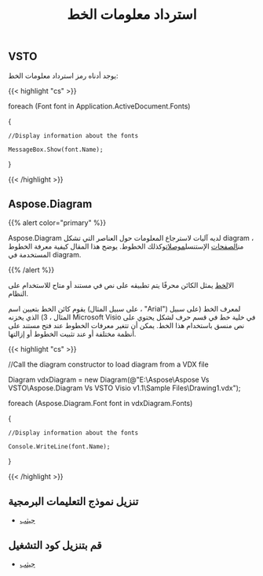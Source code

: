 ﻿---
title: استرداد معلومات الخط
type: docs
weight: 80
url: /ar/net/retrieving-font-information/
---
## **VSTO**
يوجد أدناه رمز استرداد معلومات الخط:

{{< highlight "cs" >}}

  foreach (Font font in Application.ActiveDocument.Fonts)

 {

    //Display information about the fonts

    MessageBox.Show(font.Name);

 }

{{< /highlight >}}
## **Aspose.Diagram**
{{% alert color="primary" %}} 

 Aspose.Diagram لديه آليات لاسترجاع المعلومات حول العناصر التي تشكل diagram ، من[الصفحات](https://reference.aspose.com/diagram/net/aspose.diagram/pagecollection) الإستنسل[موصلات](/diagram/ar/net/retrieving-connector-information/)وكذلك الخطوط. يوضح هذا المقال كيفية معرفة الخطوط المستخدمة في diagram.

{{% /alert %}} 

 ال[الخط](https://reference.aspose.com/diagram/net/aspose.diagram/font) يمثل الكائن محرفًا يتم تطبيقه على نص في مستند أو متاح للاستخدام على النظام.

يقوم كائن الخط بتعيين اسم (على سبيل المثال ، "Arial") لمعرف الخط (على سبيل المثال ، 3) الذي يخزنه Microsoft Visio في خلية خط في قسم حرف لشكل يحتوي على نص منسق باستخدام هذا الخط. يمكن أن تتغير معرفات الخطوط عند فتح مستند على أنظمة مختلفة أو عند تثبيت الخطوط أو إزالتها.

{{< highlight "cs" >}}

  //Call the diagram constructor to load diagram from a VDX file

 Diagram vdxDiagram = new Diagram(@"E:\Aspose\Aspose Vs VSTO\Aspose.Diagram Vs VSTO Visio v1.1\Sample Files\Drawing1.vdx");

 foreach (Aspose.Diagram.Font font in vdxDiagram.Fonts)

 {

    //Display information about the fonts

    Console.WriteLine(font.Name);

 }

{{< /highlight >}}
## **تنزيل نموذج التعليمات البرمجية**
- [جيثب](https://github.com/aspose-diagram/Aspose.Diagram-for-.NET/releases/tag/AsposeDiagramVsVSTOv1.1)
## **قم بتنزيل كود التشغيل**
- [جيثب](https://github.com/aspose-diagram/Aspose.Diagram-for-.NET/tree/master/Plugins/Aspose.Diagram%20Vs%20VSTO%20Visio/Code%20Comparison%20of%20Common%20Features/Retrieving%20Font%20Information)
